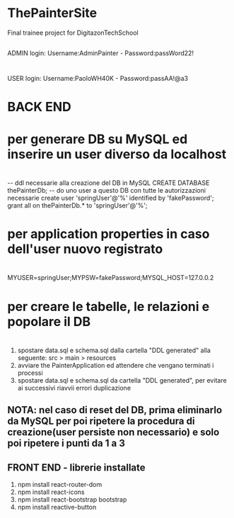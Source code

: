 # ThePainterSite
Final trainee project for DigitazonTechSchool
##
ADMIN login:
Username:AdminPainter -
Password:passWord22!
#
USER login:
Username:PaoloWH40K -
Password:passAA!@a3
##
##
##
##
##
##
# BACK END
# per generare DB su MySQL ed inserire un user diverso da localhost
# 
-- ddl necessarie alla creazione del DB in MySQL
CREATE DATABASE thePainterDb;
-- do uno user a questo DB con tutte le autorizzazioni necessarie
create user 'springUser'@'%' identified by 'fakePassword';
grant all on thePainterDb.* to 'springUser'@'%';

# per application properties in caso dell'user nuovo registrato
#
MYUSER=springUser;MYPSW=fakePassword;MYSQL_HOST=127.0.0.2

# per creare le tabelle, le relazioni e popolare il DB 
#
1) spostare data.sql e schema.sql dalla cartella "DDL generated" alla seguente:
 src > main > resources
2) avviare the PainterApplication ed attendere che vengano terminati i processi
3) spostare data.sql e schema.sql da cartella "DDL generated", per evitare ai successivi riavvii errori duplicazione
## NOTA: nel caso di reset del DB, prima eliminarlo da MySQL per poi ripetere la procedura di creazione(user persiste non necessario) e solo poi ripetere i punti da 1 a 3

## FRONT END - librerie installate ##
1) npm install react-router-dom
2) npm install react-icons
3) npm install react-bootstrap bootstrap
4) npm install reactive-button
